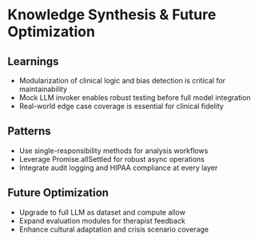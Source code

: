 # Knowledge Synthesis & Future Optimization

## Learnings
- Modularization of clinical logic and bias detection is critical for maintainability
- Mock LLM invoker enables robust testing before full model integration
- Real-world edge case coverage is essential for clinical fidelity

## Patterns
- Use single-responsibility methods for analysis workflows
- Leverage Promise.allSettled for robust async operations
- Integrate audit logging and HIPAA compliance at every layer

## Future Optimization
- Upgrade to full LLM as dataset and compute allow
- Expand evaluation modules for therapist feedback
- Enhance cultural adaptation and crisis scenario coverage

